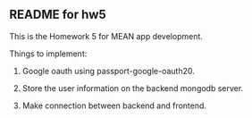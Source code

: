 ## README for hw5

This is the Homework 5 for MEAN app development.

Things to implement: 

1. Google oauth using passport-google-oauth20.

2. Store the user information on the backend mongodb server.
3. Make connection between backend and frontend.

